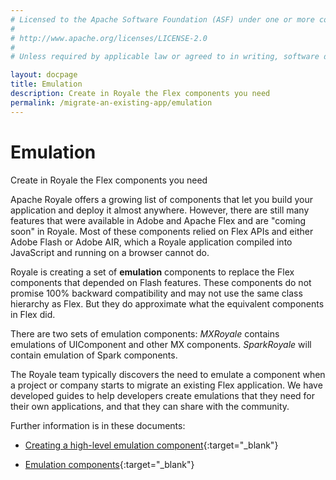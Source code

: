 ```yaml
---
# Licensed to the Apache Software Foundation (ASF) under one or more contributor license agreements.  See the NOTICE file distributed with this work for additional information regarding copyright ownership. The ASF licenses this file to You under the Apache License, Version 2.0 (the "License"); you may not use this file except in compliance with the License.  You may obtain a copy of the License at
# 
# http://www.apache.org/licenses/LICENSE-2.0
# 
# Unless required by applicable law or agreed to in writing, software distributed under the License is distributed on an "AS IS" BASIS, WITHOUT WARRANTIES OR CONDITIONS OF ANY KIND, either express or implied. See the License for the specific language governing permissions and limitations under the License.

layout: docpage
title: Emulation
description: Create in Royale the Flex components you need
permalink: /migrate-an-existing-app/emulation
---
```


# Emulation

Create in Royale the Flex components you need

Apache Royale offers a growing list of components that let you build your application and deploy it almost anywhere. However, there are still many features that were available in Adobe and Apache Flex and are "coming soon" in Royale. Most of these components relied on Flex APIs and either Adobe Flash or Adobe AIR, which a Royale application compiled into JavaScript and running on a browser cannot do.

Royale is creating a set of **emulation** components to replace the Flex components that depended on Flash features. These components do not promise 100% backward compatibility and may not use the same class hierarchy as Flex. But they do approximate what the equivalent components in Flex did.

There are two sets of emulation components: _MXRoyale_ contains emulations of UIComponent and other MX components. _SparkRoyale_ will contain emulation of Spark components.

The Royale team typically discovers the need to emulate a component when a project or company starts to migrate an existing Flex application. We have developed guides to help developers create emulations that they need for their own applications, and that they can share with the community.

Further information is in these documents:

- [Creating a high-level emulation component](https://github.com/apache/royale-asjs/wiki/Creating-A-High-Level-Emulation-Component){:target="_blank"}

- [Emulation components](https://github.com/apache/royale-asjs/wiki/Emulation-Components){:target="_blank"}



